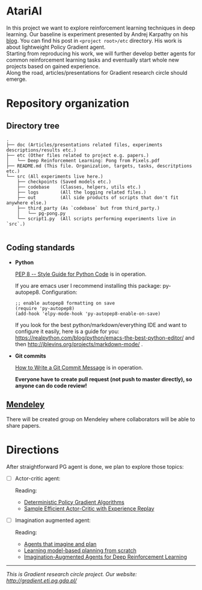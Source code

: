 # AtariAI

In this project we want to explore reinforcement learning techniques in deep learning. Our baseline is experiment presented by Andrej Karpathy on his [blog](http://karpathy.github.io/2016/05/31/rl/). You can find his post in `<project root>/etc` directory. His work is about lightweight Policy Gradient agent.  
Starting from reproducing his work, we will further develop better agents for common reinforcement learning tasks and eventually start whole new projects based on gained experience.  
Along the road, articles/presentations for Gradient research circle should emerge.

# Repository organization

## Directory tree

```
.
├── doc (Articles/presentations related files, experiments descriptions/results etc.)
├── etc (Other files related to project e.g. papers.)
│   └── Deep Reinforcement Learning: Pong from Pixels.pdf
├── README.md (This file. Organization, targets, tasks, descritptions etc.)
└── src (All experiments live here.)
    ├── checkpoints (Saved models etc.)
    ├── codebase    (Classes, helpers, utils etc.)
    ├── logs        (All the logging related files.)
    ├── out         (All side products of scripts that don't fit anywhere else.)
    ├── third_party (As `codebase` but from third_party.)
    │   └── pg-pong.py
    └── script1.py  (All scripts performing experiments live in `src`.)
    
```

## Coding standards

* **Python**

    [PEP 8 -- Style Guide for Python Code](https://www.python.org/dev/peps/pep-0008/) is in operation.
    
    If you are emacs user I recommend installing this package: py-autopep8. Configuration:  
    ```elisp
    ;; enable autopep8 formatting on save
    (require 'py-autopep8)
    (add-hook 'elpy-mode-hook 'py-autopep8-enable-on-save)
    ```  
    If you look for the best python/markdown/everything IDE and want to configure it easily, here is a guide for you: https://realpython.com/blog/python/emacs-the-best-python-editor/ and then http://jblevins.org/projects/markdown-mode/ .

* **Git commits**

    [How to Write a Git Commit Message](https://chris.beams.io/posts/git-commit/) is in operation.

    **Everyone have to create pull request (not push to master directly), so anyone can do code review!**

## [Mendeley](https://www.mendeley.com/)

There will be created group on Mendeley where collaborators will be able to share papers.

# Directions

After straightforward PG agent is done, we plan to explore those topics:

* [ ] Actor-critic agent:

    Reading:  
    * [Deterministic Policy Gradient Algorithms](http://proceedings.mlr.press/v32/silver14.pdf)
    * [Sample Efficient Actor-Critic with Experience Replay](https://arxiv.org/pdf/1611.01224.pdf)
      
* [ ] Imagination augmented agent:

    Reading:  
    * [Agents that imagine and plan](https://deepmind.com/blog/agents-imagine-and-plan/)
    * [Learning model-based planning from scratch](https://arxiv.org/pdf/1707.06170.pdf)
    * [Imagination-Augmented Agents for Deep Reinforcement Learning](https://arxiv.org/pdf/1707.06203.pdf)

---

_This is Gradient research circle project. Our website: http://gradient.eti.pg.gda.pl/_
